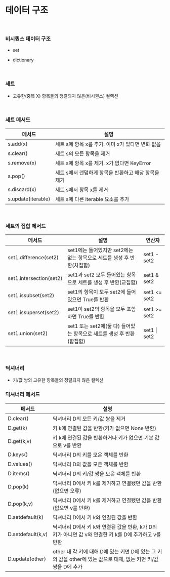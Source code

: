 # 데이터 구조

<br>

### 비시퀀스 데이터 구조

- set

- dictionary

<br>

### 세트

- 고유한(중복 X) 항목들의 정렬되지 않은(비시퀀스) 컬렉션

<br>

### 세트 메서드

|메서드|설명|
|---|---|
|s.add(x)|세트 s에 항목 x를 추가. 이미 x가 있다면 변화 없음|
|s.clear()|세트 s의 모든 항목을 제거|
|s.remove(x)|세트 s에 항목 x를 제거. x가 없다면 KeyError|
|s.pop()|세트 s에서 랜덤하게 항목을 반환하고 해당 항목을 제거|
|s.discard(x)|세트 s에서 항목 x를 제거|
|s.update(iterable)|세트 s에 다른 iterable 요소를 추가|

<br>

### 세트의 집합 메서드

|메서드|설명|연산자|
|---|---|---|
|set1.difference(set2)|set1에는 들어있지만 set2에는 없는 항목으로 세트를 생성 후 반환(차집합)|set1 - set2|
|set1.intersection(set2)|set1과 set2 모두 들어있는 항목으로 세트를 생성 후 반환(교집합)|set1 & set2|
|set1.issubset(set2)|set1의 항목이 모두 set2에 들어있으면 True를 반환|set1 <= set2|
|set1.issuperset(set2)|set1이 set2의 항목을 모두 포함하면 True를 반환|set1 >= set2|
|set1.union(set2)|set1 또는 set2에(둘 다) 들어있는 항목으로 세트를 생성 후 반환(합집합)|set1 \| set2|

<br>

### 딕셔너리

- 키/값 쌍의 고유한 항목들의 정렬되지 않은 컬렉션

### 딕셔너리 메서드

|메서드|설명|
|---|---|
|D.clear()|딕셔너리 D의 모든 키/값 쌍을 제거|
|D.get(k)|키 k에 연결된 값을 반환(키가 없으면 None 반환)|
|D.get(k,v)|키 k에 연결된 값을 반환하거나 키가 없으면 기본 값으로 v를 반환|
|D.keys()|딕셔너리 D의 키를 모은 객체를 반환|
|D.values()|딕셔너리 D의 값을 모은 객체를 반환|
|D.items()|딕셔너리 D의 키/값 쌍을 모은 객체를 반환|
|D.pop(k)|딕셔너리 D에서 키 k를 제거하고 연결됐던 값을 반환(없으면 오류)|
|D.pop(k,v)|딕셔너리 D에서 키 k를 제거하고 연결됐던 값을 반환(없으면 v를 반환)|
|D.setdefault(k)|딕셔너리 D에서 키 k와 연결된 값을 반환|
|D.setdefault(k,v)|딕셔너리 D에서 키 k와 연결된 값을 반환, k가 D의 키가 아니면 값 v와 연결한 키 k를 D에 추가하고 v를 반환|
|D.update(other)|other 내 각 키에 대해 D에 있는 키면 D에 있는 그 키의 값을 other에 있는 값으로 대체, 없는 키면 키/값 쌍을 D에 추가|

